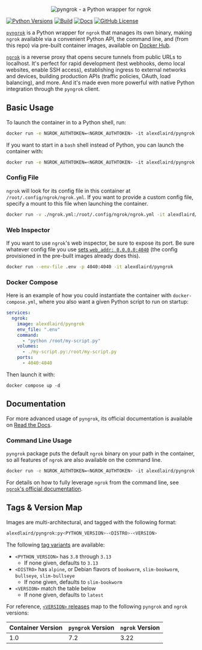 <p align="center"><img alt="pyngrok - a Python wrapper for ngrok" src="https://pyngrok.readthedocs.io/en/latest/_images/logo.png" /></p>

[![Python Versions](https://img.shields.io/pypi/pyversions/pyngrok.svg)](https://pypi.org/project/pyngrok)
[![Build](https://img.shields.io/github/actions/workflow/status/alexdlaird/pyngrok-docker/build.yml)](https://github.com/alexdlaird/pyngrok-docker/actions/workflows/build.yml)
[![Docs](https://img.shields.io/readthedocs/pyngrok)](https://pyngrok.readthedocs.io/en/latest)
[![GitHub License](https://img.shields.io/github/license/alexdlaird/pyngrok)](https://github.com/alexdlaird/pyngrok/blob/main/LICENSE)

[`pyngrok`](https://github.com/alexdlaird/pyngrok) is a Python wrapper for `ngrok` that manages its own binary,
making `ngrok` available via a convenient Python API, the command line, and (from this repo) via pre-built
container images, available on [Docker Hub](https://hub.docker.com/r/alexdlaird/pyngrok).

[`ngrok`](https://ngrok.com) is a reverse proxy that opens secure tunnels from public URLs to localhost. It's perfect
for rapid  development (test webhooks, demo local websites, enable SSH access), establishing ingress to external
networks and devices, building production APIs (traffic policies, OAuth, load balancing), and more. And
it's made even more powerful with native Python integration through the `pyngrok` client.

## Basic Usage

To launch the container in to a Python shell, run:

```sh
docker run -e NGROK_AUTHTOKEN=<NGROK_AUTHTOKEN> -it alexdlaird/pyngrok
```

If you want to start in a `bash` shell instead of Python, you can launch the container with:

```sh
docker run -e NGROK_AUTHTOKEN=<NGROK_AUTHTOKEN> -it alexdlaird/pyngrok /bin/bash
```

### Config File

`ngrok` will look for its config file in this container at `/root/.config/ngrok/ngrok.yml`. If you want to provide a
custom config file, specify a mount to this file when launching the container.

```sh
docker run -v ./ngrok.yml:/root/.config/ngrok/ngrok.yml -it alexdlaird/pyngrok
```

### Web Inspector

If you want to use `ngrok`'s web inspector, be sure to expose its port. Be sure whatever config file you use
[sets `web_addr: 0.0.0.0:4040`](https://ngrok.com/docs/agent/config/v2/#web_addr) (the config provisioned in the
pre-built images already does this).

```sh
docker run --env-file .env -p 4040:4040 -it alexdlaird/pyngrok
```

### Docker Compose

Here is an example of how you could instantiate the container with `docker-compose.yml`, where you also want a given
Python script to run on startup:

```yaml
services:
  ngrok:
    image: alexdlaird/pyngrok
    env_file: ".env"
    command:
      - "python /root/my-script.py"
    volumes:
      - ./my-script.py:/root/my-script.py
    ports:
      - 4040:4040
```

Then launch it with:

```shell
docker compose up -d
```

## Documentation

For more advanced usage of `pyngrok`, its official documentation is available
on [Read the Docs](https://pyngrok.readthedocs.io).

### Command Line Usage

`pyngrok` package puts the default `ngrok` binary on your path in the container, so all features of `ngrok` are
also available on the command line.

```sh
docker run -e NGROK_AUTHTOKEN=<NGROK_AUTHTOKEN> -it alexdlaird/pyngrok ngrok http 80
```

For details on how to fully leverage `ngrok` from the command line,
see [`ngrok`'s official documentation](https://ngrok.com/docs/agent/cli/).

## Tags & Version Map

Images are multi-architectural, and tagged with the following format:

```sh
alexdlaird/pyngrok:py<PYTHON_VERSION>-<DISTRO>-<VERSION>
```

The following [tag variants](https://hub.docker.com/r/alexdlaird/pyngrok/tags) are available:

- `<PYTHON_VERSION>` has `3.8` through `3.13`
  - If none given, defaults to `3.13`
- `<DISTRO>` has `alpine`, or Debian flavors of `bookworm`, `slim-bookworm`, `bullseye`, `slim-bullseye`
  - If none given, defaults to `slim-bookworm`
- `<VERSION>` match the table below
  - If none given, defaults to `latest`

For reference, [`<VERSION>` releases](https://github.com/alexdlaird/pyngrok-docker/releases) map to the following `pyngrok` and `ngrok` versions:

| Container Version | `pyngrok` Version | `ngrok` Version |
|-------------------|-------------------|-----------------|
| 1.0               | 7.2               | 3.22            |
